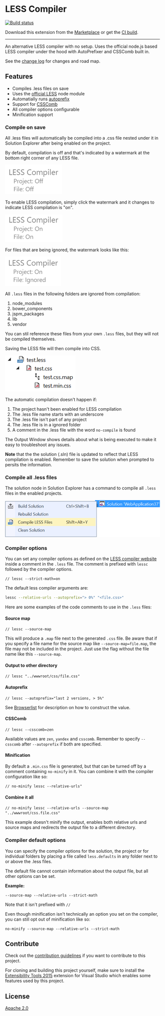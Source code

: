 # LESS Compiler

[![Build status](https://ci.appveyor.com/api/projects/status/uh1b5p1wx3ld64r9?svg=true)](https://ci.appveyor.com/project/madskristensen/lesscompiler)

Download this extension from the [Marketplace](https://marketplace.visualstudio.com/items?itemName=MadsKristensen.LESSCompiler)
or get the [CI build](http://vsixgallery.com/extension/d32c5250-fa82-4da6-9732-5518fabebfef/).

---------------------------------------

An alternative LESS compiler with no setup. Uses the official node.js based LESS compiler under the hood with AutoPrefixer and CSSComb built in.

See the [change log](CHANGELOG.md) for changes and road map.

## Features

- Compiles .less files on save
- Uses the [official LESS](https://www.npmjs.com/package/less) node module
- Automatially runs [autoprefix](https://www.npmjs.com/package/less-plugin-autoprefix)
- Support for [CSSComb](https://www.npmjs.com/package/less-plugin-csscomb)
- All compiler options configurable
- Minification support

### Compile on save
All .less files will automatically be compiled into a .css file nested under it in Solution Explorer after being enabled on the project.

By default, compilation is off and that's indicated by a watermark at the bottom right corner of any LESS file.

![Watermark Off](art/watermark-off.png)

To enable LESS compilation, simply click the watermark and it changes to indicate LESS compilation is "on".

![Watermark On](art/watermark-on.png)

For files that are being ignored, the watermark looks like this:

![Watermark Ignored](art/watermark-ignored.png)

All `.less` files in the following folders are ignored from compilation:

1. node_modules
2. bower_components
3. jspm_packages
4. lib
5. vendor

You can stil reference these files from your own `.less` files, but they will not be compiled themselves.

Saving the LESS file will then compile into CSS.

![Solution Explorer](art/solution-explorer.png)

The automatic compilation doesn't happen if:

1. The project hasn't been enabled for LESS compilation
2. The .less file name starts with an underscore
3. The .less file isn't part of any project
4. The .less file is in a ignored folder
5. A comment in the .less file with the word `no-compile` is found

The Output Window shows details about what is being executed to make it easy to troubleshoot any issues.

**Note** that the the solution (.sln) file is updated to reflect that LESS compilation is enabled. Remember to save the solution when prompted to persits the information.

### Compile all .less files
The solution node in Solution Explorer has a command to compile all `.less` files in the enabled projects.

![Compile all .less files](art/context-menu-solution.png)

### Compiler options
You can set any compiler options as defined on the [LESS compiler website](http://lesscss.org/usage/#command-line-usage) inside a comment in the `.less` file. The comment is prefixed with `lessc` followed by the compiler options.

```less
// lessc --strict-math=on
```

The default less compiler arguments are:

```bash
lessc --relative-urls --autoprefix="> 0%" "<file.css>"
```

Here are some examples of the code comments to use in the `.less` files:

#### Source map
```less
// lessc --source-map
```

This will produce a `.map` file next to the generated `.css` file. Be aware that if you specify a file name for the source map like `--source-map=file.map`, the file may not be included in the project. Just use the flag without the file name like this `--source-map`.

#### Output to other directory
```less
// lessc "../wwwroot/css/file.css"
```

#### Autoprefix
```less
// lessc --autoprefix="last 2 versions, > 5%"
```

See [Browserlist](https://github.com/ai/browserslist) for description on how to construct the value.

#### CSSComb
```less
// lessc --csscomb=zen
```

Available values are `zen`, `yandex` and `csscomb`. Remember to specify `--csscomb` after `--autoprefix` if both are specified.

#### Minification
By default a `.min.css` file is generated, but that can be turned off by a comment containing `no-minify` in it. You can combine it with the compiler configuration like so:

```less
// no-minify lessc --relative-urls"
```

#### Combine it all
```less
// no-minify lessc --relative-urls --source-map "../wwwroot/css.file.css"
```

This example doesn't minify the output, enables both relative urls and source maps and redirects the output file to a different directory.

### Compiler default options
You can specify the compiler options for the solution, the project or for individual folders by placing a file called `less.defaults` in any folder next to or above the .less files.

The default file cannot contain information about the output file, but all other options can be set.

**Example:**

```
--source-map --relative-urls --strict-math
```

Note that it isn't prefixed with `//` 

Even though minification isn't technically an option you set on the compiler, you can still opt out of minification like so:

```
no-minify --source-map --relative-urls --strict-math
```

## Contribute
Check out the [contribution guidelines](.github/CONTRIBUTING.md)
if you want to contribute to this project.

For cloning and building this project yourself, make sure
to install the
[Extensibility Tools 2015](https://visualstudiogallery.msdn.microsoft.com/ab39a092-1343-46e2-b0f1-6a3f91155aa6)
extension for Visual Studio which enables some features
used by this project.

## License
[Apache 2.0](LICENSE)